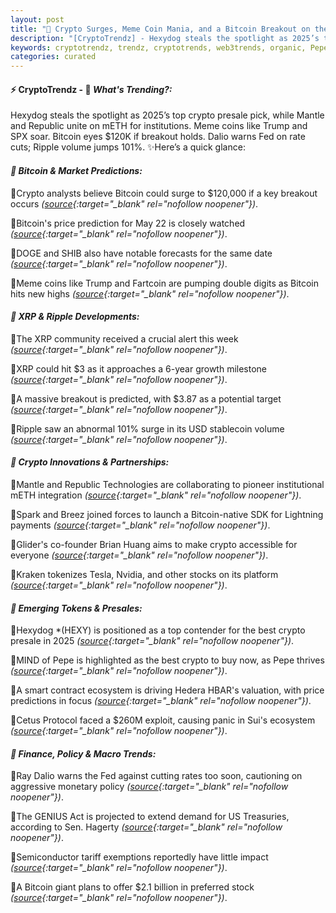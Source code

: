 ```yaml
---
layout: post
title: "🌌 Crypto Surges, Meme Coin Mania, and a Bitcoin Breakout on the Horizon"
description: "[CryptoTrendz] - Hexydog steals the spotlight as 2025’s top crypto presale pick, while Mantle and Republic unite on mETH for institutions. Meme coins like Trump and SPX soar. Bitcoin eyes $120K if breakout holds. Dalio warns Fed on rate cuts; Ripple volume jumps 101%."
keywords: cryptotrendz, trendz, cryptotrends, web3trends, organic, Pepe, Analyst, Bitcoin, Network, Stablecoin, XRP, Crypto, Growth
categories: curated
---
```


#### ⚡ CryptoTrendz - 📌 *What's Trending?:*

Hexydog steals the spotlight as 2025’s top crypto presale pick, while Mantle and Republic unite on mETH for institutions. Meme coins like Trump and SPX soar. Bitcoin eyes $120K if breakout holds. Dalio warns Fed on rate cuts; Ripple volume jumps 101%. ✨Here’s a quick glance:


#### *🔖 Bitcoin & Market Predictions:*  

🔹Crypto analysts believe Bitcoin could surge to $120,000 if a key breakout occurs *([source](https://s.avyag.com/ju65){:target="_blank" rel="nofollow noopener"})*.  

🔹Bitcoin's price prediction for May 22 is closely watched *([source](https://s.avyag.com/0deb){:target="_blank" rel="nofollow noopener"})*.  

🔹DOGE and SHIB also have notable forecasts for the same date *([source](https://s.avyag.com/52cv){:target="_blank" rel="nofollow noopener"})*.  

🔹Meme coins like Trump and Fartcoin are pumping double digits as Bitcoin hits new highs *([source](https://s.avyag.com/ojz3){:target="_blank" rel="nofollow noopener"})*.  

#### *🔖 XRP & Ripple Developments:*  

🔹The XRP community received a crucial alert this week *([source](https://s.avyag.com/ikms){:target="_blank" rel="nofollow noopener"})*.  

🔹XRP could hit $3 as it approaches a 6-year growth milestone *([source](https://s.avyag.com/sdrn){:target="_blank" rel="nofollow noopener"})*.  

🔹A massive breakout is predicted, with $3.87 as a potential target *([source](https://s.avyag.com/258d){:target="_blank" rel="nofollow noopener"})*.  

🔹Ripple saw an abnormal 101% surge in its USD stablecoin volume *([source](https://s.avyag.com/ytnd){:target="_blank" rel="nofollow noopener"})*.  

#### *🔖 Crypto Innovations & Partnerships:*  

🔹Mantle and Republic Technologies are collaborating to pioneer institutional mETH integration *([source](https://s.avyag.com/gv88){:target="_blank" rel="nofollow noopener"})*.  

🔹Spark and Breez joined forces to launch a Bitcoin-native SDK for Lightning payments *([source](https://s.avyag.com/bgtq){:target="_blank" rel="nofollow noopener"})*.  

🔹Glider's co-founder Brian Huang aims to make crypto accessible for everyone *([source](https://s.avyag.com/5tvj){:target="_blank" rel="nofollow noopener"})*.  

🔹Kraken tokenizes Tesla, Nvidia, and other stocks on its platform *([source](https://s.avyag.com/xk3v){:target="_blank" rel="nofollow noopener"})*.  

#### *🔖 Emerging Tokens & Presales:*  

🔹Hexydog *(HEXY) is positioned as a top contender for the best crypto presale in 2025 *([source](https://s.avyag.com/w8up){:target="_blank" rel="nofollow noopener"})*.  

🔹MIND of Pepe is highlighted as the best crypto to buy now, as Pepe thrives *([source](https://s.avyag.com/l48p){:target="_blank" rel="nofollow noopener"})*.  

🔹A smart contract ecosystem is driving Hedera HBAR's valuation, with price predictions in focus *([source](https://s.avyag.com/n10l){:target="_blank" rel="nofollow noopener"})*.  

🔹Cetus Protocol faced a $260M exploit, causing panic in Sui's ecosystem *([source](https://s.avyag.com/ahkx){:target="_blank" rel="nofollow noopener"})*.  

#### *🔖 Finance, Policy & Macro Trends:*  

🔹Ray Dalio warns the Fed against cutting rates too soon, cautioning on aggressive monetary policy *([source](https://s.avyag.com/0m9u){:target="_blank" rel="nofollow noopener"})*.  

🔹The GENIUS Act is projected to extend demand for US Treasuries, according to Sen. Hagerty *([source](https://s.avyag.com/89mv){:target="_blank" rel="nofollow noopener"})*.  

🔹Semiconductor tariff exemptions reportedly have little impact *([source](https://s.avyag.com/f8uu){:target="_blank" rel="nofollow noopener"})*.  

🔹A Bitcoin giant plans to offer $2.1 billion in preferred stock *([source](https://s.avyag.com/7dkf){:target="_blank" rel="nofollow noopener"})*.